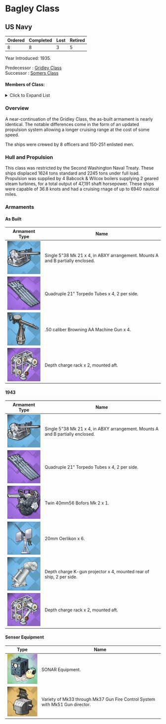 # Bagley Class
## US Navy

Ordered | Completed | Lost | Retired
 ------ | ------ | ------ | ------ 
8 | 8 | 3 | 5 <br/>
 
Year Introduced: 1935. <br/>
 
Predecessor : [Gridley Class](/History/GridleyClass.md) <br/>
Successor : [Somers Class](/History/SomersClass.md) <br/>

#### Members of Class: <br/>

<details>
	<summary>Click to Expand List</summary>
	
Icon | Name | Hull Number | Present
| ------ | ------ | ------ |  ------ |
![UnknownDD](/Icons/Ship/UnknownDD.png) | Bagley | DD-386 | No <br/>
![UnknownDD](/Icons/Ship/UnknownDD.png) | Blue | DD-387 | No <br/>
![UnknownDD](/Icons/Ship/UnknownDD.png) | Helm | DD-388 | No <br/>
![UnknownDD](/Icons/Ship/UnknownDD.png) | Mugford | DD-389 | No <br/>
![UnknownDD](/Icons/Ship/UnknownDD.png) | Ralph Talbot | DD-390 | No <br/>
![UnknownDD](/Icons/Ship/UnknownDD.png) | Henley | DD-391 | No <br/>
![UnknownDD](/Icons/Ship/UnknownDD.png) | Patterson | DD-392 | No <br/>
![UnknownDD](/Icons/Ship/UnknownDD.png) | Jarvis | DD-393 | No <br/>

</details>

### Overview

A near-continuation of the Gridley Class, the as-built armament is nearly identical. The notable differences come in the form of an updated propulsion system allowing a longer cruising range at the cost of some speed.

The ships were crewed by 8 officers and 150-251 enlisted men. <br/>

### Hull and Propulsion

This class was restricted by the Second Washington Naval Treaty. These ships displaced 1624 tons standard and 2245 tons under full load. Propulsion was supplied by 4 Babcock & Wilcox boilers supplying 2 geared steam turbines, for a total output of 47,191 shaft horsepower. These ships were capable of 36.8 knots and had a cruising rnage of up to 6940 nautical miles.

### Armaments

#### As Built

Armament Type | Name |
 ------ | ------ |
![Single5in38Mk21](/Icons/Equipment/Guns/DD/5in38Mk21.png) | Single 5"38 Mk 21 x 4, in ABXY arrangement. Mounts A and B partially enclosed.
![Quadruple21in](/Icons/Equipment/Torpedo/Surface/21inQuadrupleUSN.png) | Quadruple 21" Torpedo Tubes x 4, 2 per side.
![0.5inAAMG](/Icons/Equipment/AA/0.5inAAMG.png) | .50 caliber Browning AA Machine Gun x 4.
![ImprovedDC](/Icons/Equipment/Auxiliary/ImprovedDepthCharge.png) | Depth charge rack x 2, mounted aft. <br/>

#### 1943

Armament Type | Name |
 ------ | ------ |
![Single5in38Mk21](/Icons/Equipment/Guns/DD/5in38Mk21.png) | Single 5"38 Mk 21 x 4, in ABXY arrangement. Mounts A and B partially enclosed.
![Quadruple21in](/Icons/Equipment/Torpedo/Surface/21inQuadrupleUSN.png) | Quadruple 21" Torpedo Tubes x 4, 2 per side.
![Twin40mmBofors](/Icons/Equipment/AA/Twin40mmUSN.png) | Twin 40mm56 Bofors Mk 2 x 1.
![20mmOerlikon](/Icons/Equipment/AA/20mmOerlikon.png) | 20mm Oerlikon x 6.
![DC](/Icons/Equipment/Auxiliary/DepthCharge.png) | Depth charge K-gun projector x 4, mounted rear of ship, 2 per side.
![ImprovedDC](/Icons/Equipment/Auxiliary/ImprovedDepthCharge.png) | Depth charge rack x 2, mounted aft. <br/>

#### Sensor Equipment

Type | Name |
 ------ | ------ |
![OldSonar](/Icons/Equipment/Auxiliary/OldSonar.png) | SONAR Equipment. <br/>
![Mk33](/Icons/Equipment/Auxiliary/Mk33FireDirector.png) | Variety of Mk33 through Mk37 Gun Fire Control System with Mk51 Gun director. <br/>